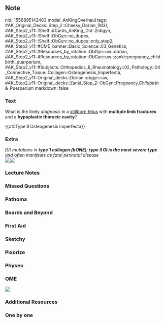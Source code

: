 ## Note
nid: 1556895142483
model: AnKingOverhaul
tags: #AK_Original_Decks::Step_2::Cheesy_Dorian_(M3), #AK_Step2_v11::!Shelf::#Cards_AnKing_Did::2obgyn, #AK_Step2_v11::!Shelf::ObGyn::no_dupes, #AK_Step2_v11::!Shelf::ObGyn::no_dupes::only_step2, #AK_Step2_v11::#OME_banner::Basic_Science::03_Genetics, #AK_Step2_v11::#Resources_by_rotation::ObGyn::uw::dorian, #AK_Step2_v11::#Resources_by_rotation::ObGyn::uw::zanki::pregnancy_childbirth_puerperium, #AK_Step2_v11::#Subjects::Orthopedics_&_Rheumatology::02_Pathology::04_Connective_Tissue::Collagen::Osteogenesis_Imperfecta, #AK_Step2_v11::Original_decks::Dorian::obgyn::uw, #AK_Step2_v11::Original_decks::Zanki_Step_2::ObGyn::Pregnancy,_Childbirth_&_Puerperium
markdown: false

### Text
What is the likely <i>diagnosis</i> in a <u>stillborn fetus</u>
with <b>multiple limb fractures</b> and a <b>hypoplastic thoracic
cavity</b>?
<div>
  {{c1::Type II Osteogenesis Imperfecta}}
</div>

### Extra
<div style="text-decoration: underline;"></div>
<div style="text-decoration: underline;"></div>
<div style="text-decoration: underline;"></div><i>D/t mutations in
<b>type 1 collagen (bONE)</b>; <b>type II OI is the most severe
type</b> and often manifests as fatal perinatal disease</i>
<div style="font-weight: bold;">
  <div>
    <i><img src="typeIIoi.png"></i><i style=
    "font-weight: 400;"><img src="paste-140239272148993.jpg"></i>
  </div>
</div>

### Lecture Notes


### Missed Questions


### Pathoma


### Boards and Beyond


### First Aid


### Sketchy


### Pixorize


### Physeo


### OME
<div class="ome-widget">
  <a href="https://onlinemeded.org/spa/obgyn?ref=anki"><img src=
  "_OME_AnkiFlashcards_Topic_6.png"></a>
</div>

### Additional Resources


### One by one

